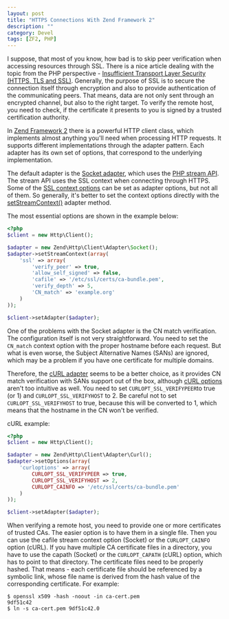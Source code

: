 ```yaml
---
layout: post
title: "HTTPS Connections With Zend Framework 2"
description: ""
category: Devel
tags: [ZF2, PHP]
---
```

I suppose, that most of you know, how bad is to skip peer verification when accessing resources through SSL. There is a nice article dealing with the topic from the PHP perspective - [Insufficient Transport Layer Security (HTTPS, TLS and SSL)](http://phpsecurity.readthedocs.org/en/latest/Transport-Layer-Security-%28HTTPS-SSL-and-TLS%29.html). Generally, the purpose of SSL is to secure the connection itself through encryption and also to provide authentication of the communicating peers. That means, data are not only sent through an encrypted channel, but also to the right target. To verify the remote host, you need to check, if the certificate it presents to you is signed by a trusted certification authority.

In [Zend Framework 2](http://framework.zend.com/) there is a powerful HTTP client class, which implements almost anything you'll need when processing HTTP requests. It supports different implementations through the adapter pattern. Each adapter has its own set of options, that correspond to the underlying implementation.

The default adapter is the [Socket adapter](http://framework.zend.com/manual/2.2/en/modules/zend.http.client.adapters.html#the-socket-adapter), which uses the [PHP stream API](http://php.net/manual/en/book.stream.php). The stream API uses the SSL context when connecting through HTTPS. Some of the [SSL context options](http://php.net/manual/en/context.ssl.php) can be set as adapter options, but not all of them. So generally, it's better to set the context options directly with the [setStreamContext()](http://apigen.juzna.cz/doc/zendframework/zf2/class-Zend.Http.Client.Adapter.Socket.html#_setStreamContext) adapter method.

The most essential options are shown in the example below:

```php
<?php
$client = new Http\Client();

$adapter = new Zend\Http\Client\Adapter\Socket();
$adapter->setStreamContext(array(
    'ssl' => array(
        'verify_peer' => true,
        'allow_self_signed' => false,
        'cafile' => '/etc/ssl/certs/ca-bundle.pem',
        'verify_depth' => 5,
        'CN_match' => 'example.org'
    )
));

$client->setAdapter($adapter);
```

One of the problems with the Socket adapter is the CN match verification. The configuration itself is not very straightforward. You need to set the `CN_match` context option with the proper hostname before each request. But what is even worse, the Subject Alternative Names (SANs) are ignored, which may be a problem if you have one certificate for multiple domains.

Therefore, the [cURL adapter](http://framework.zend.com/manual/2.2/en/modules/zend.http.client.adapters.html#the-curl-adapter) seems to be a better choice, as it provides CN match verification with SANs support out of the box, although [cURL options](http://php.net/manual/en/function.curl-setopt.php) aren't too intuitive as well. You need to set `CURLOPT_SSL_VERIFYPEER`to true (or 1) and `CURLOPT_SSL_VERIFYHOST` to 2. Be careful not to set `CURLOPT_SSL_VERIFYHOST` to true, because this will be converted to 1, which means that the hostname in the CN won't be verified.

cURL example:

```php
<?php
$client = new Http\Client();

$adapter = new Zend\Http\Client\Adapter\Curl();
$adapter->setOptions(array(
    'curloptions' => array(
        CURLOPT_SSL_VERIFYPEER => true,
        CURLOPT_SSL_VERIFYHOST => 2,
        CURLOPT_CAINFO => '/etc/ssl/certs/ca-bundle.pem'
    )
));

$client->setAdapter($adapter);
```

When verifying a remote host, you need to provide one or more certificates of trusted CAs. The easier option is to have them in a single file. Then you can use the cafile stream context option (Socket) or the `CURLOPT_CAINFO` option (cURL). If you have multiple CA certificate files in a directory, you have to use the capath (Socket) or the `CURLOPT_CAPATH` (cURL) option, which has to point to that directory. The certificate files need to be properly hashed. That means - each certificate file should be referenced by a symbolic link, whose file name is derived from the hash value of the corresponding certificate. For example:

```
$ openssl x509 -hash -noout -in ca-cert.pem
9df51c42
$ ln -s ca-cert.pem 9df51c42.0
```